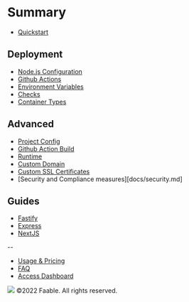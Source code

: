 # Summary​

- [Quickstart](README.md)

## Deployment

- [Node.js Configuration](docs/configuration.md)
- [Github Actions](docs/github-actions.md)
- [Environment Variables](docs/env.md)
- [Checks](docs/checks.md)
- [Container Types](docs/container-types.md)

## Advanced

- [Project Config](docs/project-config.md)
- [Github Action Build](docs/github-actions.md)
- [Runtime](docs/runtime.md)
- [Custom Domain](docs/custom-domain.md)
- [Custom SSL Certificates](docs/custom-ssl-certificates.md)
- [Security and Compliance measures][docs/security.md]

## Guides

- [Fastify](guides/fastify.md)
- [Express](guides/express.md)
- [NextJS](guides/next.md)

--

- [Usage & Pricing](usage.md)
- [FAQ](faq.md)
- [Access Dashboard](https://www.faable.com/dashboard)

![](https://www.faable.com/logo/Wide.png)
©2022 Faable. All rights reserved.
